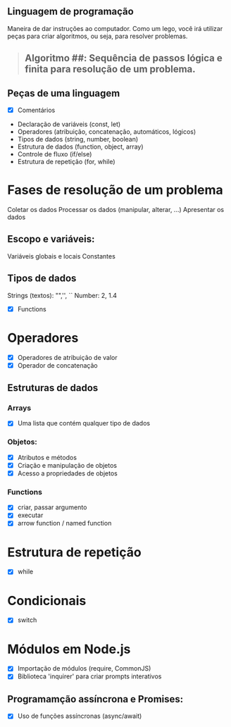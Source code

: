 ## Linguagem de programação

Maneira de dar instruções ao computador.
Como um lego, você irá utilizar peças para criar algoritmos, ou seja, para resolver problemas.

> ## Algoritmo ##: Sequência de passos lógica e finita para resolução de um problema.

## Peças de uma linguagem
- [x] Comentários
- Declaração de variáveis (const, let)
- Operadores (atribuição, concatenação, automáticos, lógicos)
- Tipos de dados (string, number, boolean)
- Estrutura de dados (function, object, array)
- Controle de fluxo (if/else)
- Estrutura de repetição (for, while)

# Fases de resolução de um problema

Coletar os dados
Processar os dados (manipular, alterar, ...)
Apresentar os dados

## Escopo e variáveis:

Variáveis globais e locais
Constantes

## Tipos de dados

Strings (textos): "",'', ``
Number: 2, 1.4
- [x] Functions

# Operadores

- [x] Operadores de atribuição de valor
- [x] Operador de concatenação

## Estruturas de dados

### Arrays

- [x] Uma lista que contém qualquer tipo de dados

### Objetos:

- [x] Atributos e métodos
- [x] Criação e manipulação de objetos
- [x] Acesso a propriedades de objetos

### Functions

- [x] criar, passar argumento
- [x] executar
- [x] arrow function / named function

# Estrutura de repetição

- [x] while

# Condicionais

- [x] switch

# Módulos em Node.js

- [x] Importação de módulos (require, CommonJS)
- [x] Biblioteca 'inquirer' para criar prompts interativos

## Programamção assíncrona e Promises:

-[x] Uso de funções assíncronas (async/await)